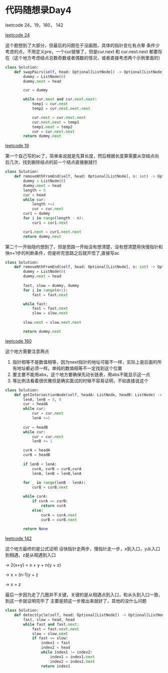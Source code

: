 # 代码随想录Day4

leetcode 24，19，160， 142

[leetcode 24](https://leetcode.com/problems/swap-nodes-in-pairs/)

这个题想到了大部分，但最后的问题在于没画图，具体的指针变化有点晕
条件少考虑的点，不用定义pre，一个cur就够了，但是cur.next 和 cur.next.next 都要存在（这个地方考虑结点总数奇数或者偶数的情况，或者直接考虑两个示例里面的）


```Python
class Solution:
    def swapPairs(self, head: Optional[ListNode]) -> Optional[ListNode]:
        dummy = ListNode(0)
        dummy.next = head

        cur = dummy

        while cur.next and cur.next.next:
            temp1 = cur.next
            temp2 = cur.next.next.next

            cur.next = cur.next.next
            cur.next.next = temp1
            temp1.next = temp2
            cur = cur.next.next
        return dummy.next 

```

[leetcode 19](https://leetcode.com/problems/remove-nth-node-from-end-of-list/)

第一个自己写的ac了，简单来说就是先算长度，然后根据长度算需要从空结点向后几次，找到删除结点的前一个结点直接删就行

```Python
class Solution:
    def removeNthFromEnd(self, head: Optional[ListNode], n: int) -> Optional[ListNode]:
        dummy = ListNode(0)
        dummy.next = head
        length = 0
        cur = head
        while cur:
            length +=1
            cur = cur.next
        cur1 = dummy
        for i in range(length - n):
            cur1 = cur1.next

        cur1.next = cur1.next.next
        return dummy.next

```

第二个一开始隐约想到了，但是思路一开始没有想清楚，没有想清楚用快慢指针和快n+1步的判断条件，但是听完思路之后就开悟了,直接写ac

```Python
class Solution:
    def removeNthFromEnd(self, head: Optional[ListNode], n: int) -> Optional[ListNode]:
        dummy = ListNode(0)
        dummy.next = head
        
        fast, slow = dummy, dummy
        for i in range(n+1):
            fast = fast.next

        while fast:
            fast = fast.next
            slow = slow.next
        
        slow.next = slow.next.next

        return dummy.next

```

[leetcode 160](https://leetcode.com/problems/intersection-of-two-linked-lists/)

这个地方需要注意两点
1. 指针相等不是数值相等，因为next指针的地址可能不一样，实际上是后面的所有地址都必须一样。单纯的数值相等不一定找到这个位置
2. 要主要不能用abs，这个地方要确保先动长链表，用abs不能显示这一点
3. 等比例法看着很优雅但是确实面试的时候不容易证明，不如直接说这个

```Python
class Solution:
    def getIntersectionNode(self, headA: ListNode, headB: ListNode) -> Optional[ListNode]:
        lenA, lenB = 0, 0 
        cur = headA
        while cur:
            cur = cur.next
            lenA +=1
        
        cur = headB
        while cur:
            cur = cur.next
            lenB += 1

        curA = headA
        curB = headB
        
        if lenB < lenA:
            curA, curB = curB,curA
            lenA, lenB = lenB,lenA
        
        for _ in range(lenB - lenA):
            curB = curB.next

        while curA:
            if curA == curB:
                return curA
            else:
                curA = curA.next
                curB = curB.next
        
        return None
```
[leetcode 142](https://leetcode.com/problems/linked-list-cycle-ii/)

这个地方最终的是公式证明
设快指针走两步，慢指针走一步，x到入口，y从入口到相遇，z是从相遇到入口

→ 2(x+y) = x + y + n(y + z)

→ x = (n-1)y + z

→ x = z 

最后一步因为走了几圈并不关键，关键的是从相遇点到入口，和从头到入口一致，到这一步就证明完毕了
主要是把这一步推出来就好了，其他的没什么问题

```Python
class Solution:
    def detectCycle(self, head: Optional[ListNode]) -> Optional[ListNode]:
        fast, slow = head, head
        while fast and fast.next:
            fast = fast.next.next
            slow = slow.next
            if fast == slow:
                index1 = fast
                index2 = head
                while index1 != index2:
                    index1 = index1.next
                    index2 = index2.next
                return index1 
```







